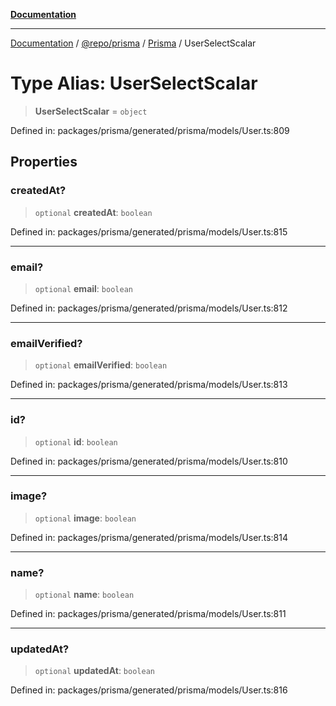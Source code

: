 [**Documentation**](../../../../../README.md)

***

[Documentation](../../../../../README.md) / [@repo/prisma](../../../README.md) / [Prisma](../README.md) / UserSelectScalar

# Type Alias: UserSelectScalar

> **UserSelectScalar** = `object`

Defined in: packages/prisma/generated/prisma/models/User.ts:809

## Properties

### createdAt?

> `optional` **createdAt**: `boolean`

Defined in: packages/prisma/generated/prisma/models/User.ts:815

***

### email?

> `optional` **email**: `boolean`

Defined in: packages/prisma/generated/prisma/models/User.ts:812

***

### emailVerified?

> `optional` **emailVerified**: `boolean`

Defined in: packages/prisma/generated/prisma/models/User.ts:813

***

### id?

> `optional` **id**: `boolean`

Defined in: packages/prisma/generated/prisma/models/User.ts:810

***

### image?

> `optional` **image**: `boolean`

Defined in: packages/prisma/generated/prisma/models/User.ts:814

***

### name?

> `optional` **name**: `boolean`

Defined in: packages/prisma/generated/prisma/models/User.ts:811

***

### updatedAt?

> `optional` **updatedAt**: `boolean`

Defined in: packages/prisma/generated/prisma/models/User.ts:816
